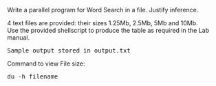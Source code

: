 Write a parallel program for Word Search in a file. Justify inference.  

4 text files are provided: their sizes 1.25Mb, 2.5Mb, 5Mb and 10Mb.  
Use the provided shellscript to produce the table as required in the Lab manual.  
<pre>Sample output stored in output.txt</pre>  


Command to view File size:  
<pre>du -h filename</pre>

